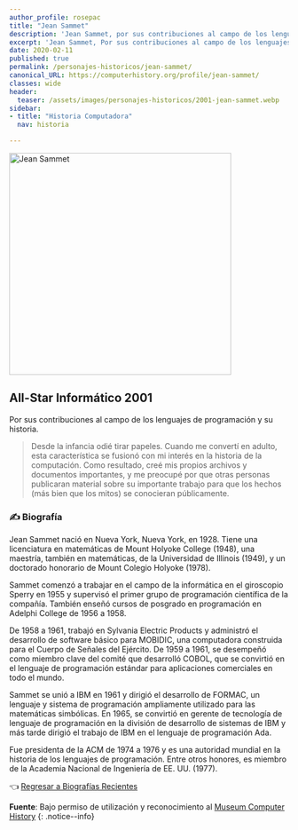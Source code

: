 ```yaml
---
author_profile: rosepac
title: "Jean Sammet"
description: 'Jean Sammet, por sus contribuciones al campo de los lenguajes de programación y su historia.'
excerpt: 'Jean Sammet, Por sus contribuciones al campo de los lenguajes de programación y su historia.'
date: 2020-02-11
published: true
permalink: /personajes-historicos/jean-sammet/
canonical_URL: https://computerhistory.org/profile/jean-sammet/
classes: wide
header:
  teaser: /assets/images/personajes-historicos/2001-jean-sammet.webp
sidebar:
- title: "Historia Computadora"
  nav: historia

---
```


 <img src="/assets/images/personajes-historicos/2001-jean-sammet.webp" width="400px" high="500px" alt="Jean Sammet" title="Jean Sammet">

## All-Star Informático 2001

Por sus contribuciones al campo de los lenguajes de programación y su historia.

> Desde la infancia odié tirar papeles. Cuando me convertí en adulto, esta característica se fusionó con mi interés en la historia de la computación. Como resultado, creé mis propios archivos y documentos importantes, y me preocupé por que otras personas publicaran material sobre su importante trabajo para que los hechos (más bien que los mitos) se conocieran públicamente.

### ✍ Biografía

Jean Sammet nació en Nueva York, Nueva York, en 1928. Tiene una licenciatura en matemáticas de Mount Holyoke College (1948), una maestría, también en matemáticas, de la Universidad de Illinois (1949), y un doctorado honorario de Mount Colegio Holyoke (1978).

Sammet comenzó a trabajar en el campo de la informática en el giroscopio Sperry en 1955 y supervisó el primer grupo de programación científica de la compañía. También enseñó cursos de posgrado en programación en Adelphi College de 1956 a 1958.

De 1958 a 1961, trabajó en Sylvania Electric Products y administró el desarrollo de software básico para MOBIDIC, una computadora construida para el Cuerpo de Señales del Ejército. De 1959 a 1961, se desempeñó como miembro clave del comité que desarrolló COBOL, que se convirtió en el lenguaje de programación estándar para aplicaciones comerciales en todo el mundo.

Sammet se unió a IBM en 1961 y dirigió el desarrollo de FORMAC, un lenguaje y sistema de programación ampliamente utilizado para las matemáticas simbólicas. En 1965, se convirtió en gerente de tecnología de lenguaje de programación en la división de desarrollo de sistemas de IBM y más tarde dirigió el trabajo de IBM en el lenguaje de programación Ada.

Fue presidenta de la ACM de 1974 a 1976 y es una autoridad mundial en la historia de los lenguajes de programación. Entre otros honores, es miembro de la Academia Nacional de Ingeniería de EE. UU. (1977).

👈 [Regresar a Biografías Recientes](/personajes-historicos/#-biografías-agregadas-más-recientes-)

**Fuente**: Bajo permiso de utilización y reconocimiento al [Museum Computer History](https://www.computerhistory.org/ "Página web el Museo de la Historia de las Computadoras")
{: .notice--info}
